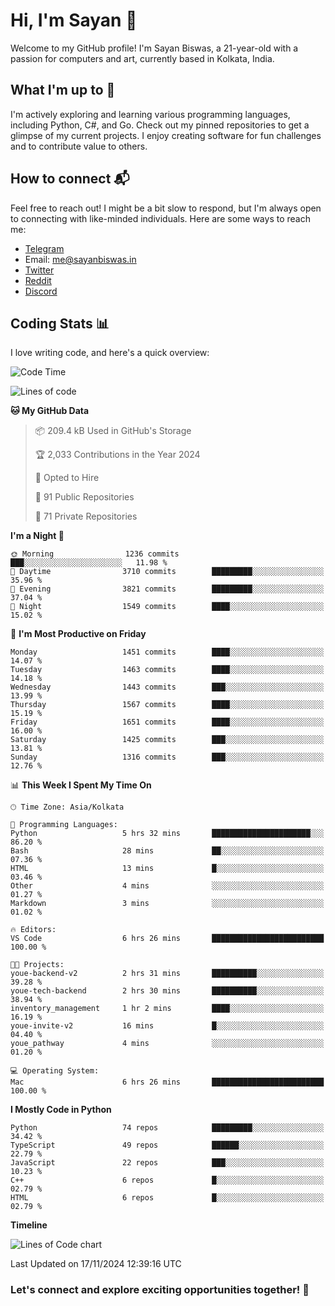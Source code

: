 # Hi, I'm Sayan 👋

Welcome to my GitHub profile! I'm Sayan Biswas, a 21-year-old with a passion for computers and art, currently based in Kolkata, India.

## What I'm up to 🚀

I'm actively exploring and learning various programming languages, including Python, C#, and Go. Check out my pinned repositories to get a glimpse of my current projects. I enjoy creating software for fun challenges and to contribute value to others.

## How to connect 📬

Feel free to reach out! I might be a bit slow to respond, but I'm always open to connecting with like-minded individuals. Here are some ways to reach me:

- [Telegram](https://t.me/dank_as_fuck)
- Email: [me@sayanbiswas.in](mailto:me@sayanbiswas.in)
- [Twitter](https://twitter.com/TheDankDel)
- [Reddit](https://www.reddit.com/user/dank_as_fuck_/)
- [Discord](https://discordapp.com/users/506536929152466945)

## Coding Stats 📊

I love writing code, and here's a quick overview:

<!--START_SECTION:waka-->
![Code Time](http://img.shields.io/badge/Code%20Time-1%2C916%20hrs%2039%20mins-blue)

![Lines of code](https://img.shields.io/badge/From%20Hello%20World%20I%27ve%20Written-6.2%20million%20lines%20of%20code-blue)

**🐱 My GitHub Data** 

> 📦 209.4 kB Used in GitHub's Storage 
 > 
> 🏆 2,033 Contributions in the Year 2024
 > 
> 💼 Opted to Hire
 > 
> 📜 91 Public Repositories 
 > 
> 🔑 71 Private Repositories 
 > 
**I'm a Night 🦉** 

```text
🌞 Morning                1236 commits        ███░░░░░░░░░░░░░░░░░░░░░░   11.98 % 
🌆 Daytime                3710 commits        █████████░░░░░░░░░░░░░░░░   35.96 % 
🌃 Evening                3821 commits        █████████░░░░░░░░░░░░░░░░   37.04 % 
🌙 Night                  1549 commits        ████░░░░░░░░░░░░░░░░░░░░░   15.02 % 
```
📅 **I'm Most Productive on Friday** 

```text
Monday                   1451 commits        ████░░░░░░░░░░░░░░░░░░░░░   14.07 % 
Tuesday                  1463 commits        ████░░░░░░░░░░░░░░░░░░░░░   14.18 % 
Wednesday                1443 commits        ███░░░░░░░░░░░░░░░░░░░░░░   13.99 % 
Thursday                 1567 commits        ████░░░░░░░░░░░░░░░░░░░░░   15.19 % 
Friday                   1651 commits        ████░░░░░░░░░░░░░░░░░░░░░   16.00 % 
Saturday                 1425 commits        ███░░░░░░░░░░░░░░░░░░░░░░   13.81 % 
Sunday                   1316 commits        ███░░░░░░░░░░░░░░░░░░░░░░   12.76 % 
```


📊 **This Week I Spent My Time On** 

```text
🕑︎ Time Zone: Asia/Kolkata

💬 Programming Languages: 
Python                   5 hrs 32 mins       ██████████████████████░░░   86.20 % 
Bash                     28 mins             ██░░░░░░░░░░░░░░░░░░░░░░░   07.36 % 
HTML                     13 mins             █░░░░░░░░░░░░░░░░░░░░░░░░   03.46 % 
Other                    4 mins              ░░░░░░░░░░░░░░░░░░░░░░░░░   01.27 % 
Markdown                 3 mins              ░░░░░░░░░░░░░░░░░░░░░░░░░   01.02 % 

🔥 Editors: 
VS Code                  6 hrs 26 mins       █████████████████████████   100.00 % 

🐱‍💻 Projects: 
youe-backend-v2          2 hrs 31 mins       ██████████░░░░░░░░░░░░░░░   39.28 % 
youe-tech-backend        2 hrs 30 mins       ██████████░░░░░░░░░░░░░░░   38.94 % 
inventory_management     1 hr 2 mins         ████░░░░░░░░░░░░░░░░░░░░░   16.19 % 
youe-invite-v2           16 mins             █░░░░░░░░░░░░░░░░░░░░░░░░   04.40 % 
youe_pathway             4 mins              ░░░░░░░░░░░░░░░░░░░░░░░░░   01.20 % 

💻 Operating System: 
Mac                      6 hrs 26 mins       █████████████████████████   100.00 % 
```

**I Mostly Code in Python** 

```text
Python                   74 repos            █████████░░░░░░░░░░░░░░░░   34.42 % 
TypeScript               49 repos            ██████░░░░░░░░░░░░░░░░░░░   22.79 % 
JavaScript               22 repos            ███░░░░░░░░░░░░░░░░░░░░░░   10.23 % 
C++                      6 repos             █░░░░░░░░░░░░░░░░░░░░░░░░   02.79 % 
HTML                     6 repos             █░░░░░░░░░░░░░░░░░░░░░░░░   02.79 % 
```



**Timeline**

![Lines of Code chart](https://raw.githubusercontent.com/Dank-del/Dank-del/main/assets/bar_graph.png)


 Last Updated on 17/11/2024 12:39:16 UTC
<!--END_SECTION:waka-->

### Let's connect and explore exciting opportunities together! 🚀
